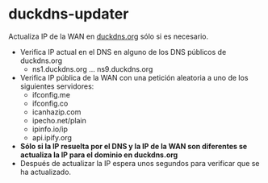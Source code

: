 # duckdns-updater

Actualiza IP de la WAN en [duckdns.org](https://www.duckdns.org/) sólo si es necesario.

- Verifica IP actual en el DNS en alguno de los DNS públicos de duckdns.org
    - ns1.duckdns.org ... ns9.duckdns.org
- Verifica IP pública de la WAN con una petición aleatoria a uno de los siguientes servidores:
    - ifconfig.me
    - ifconfig.co
    - icanhazip.com
    - ipecho.net/plain
    - ipinfo.io/ip
    - api.ipify.org
- __Sólo si la IP resuelta por el DNS y la IP de la WAN son diferentes se actualiza la IP para el dominio en duckdns.org__
- Después de actualizar la IP espera unos segundos para verificar que se ha actualizado.









